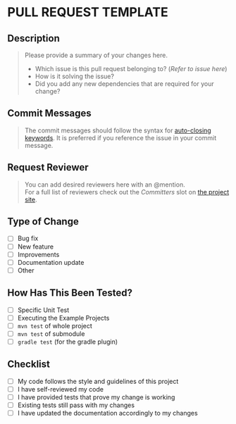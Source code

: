 # PULL REQUEST TEMPLATE

## Description
> Please provide a summary of your changes here. 
> * Which issue is this pull request belonging to? (*Refer to issue here*)
> * How is it solving the issue?
> * Did you add any new dependencies that are required for your change?

## Commit Messages  
>    The commit messages should follow the syntax for [auto-closing keywords](https://help.github.com/en/articles/closing-issues-using-keywords). 
>    It is preferred if you reference the issue in your commit message.
> 
## Request Reviewer
> You can add desired reviewers here with an @mention.  
> For a full list of reviewers check out the *Committers* slot on [the project site](https://projects.eclipse.org/projects/technology.sw360.antenna/who).

## Type of Change
- [ ] Bug fix
- [ ] New feature
- [ ] Improvements
- [ ] Documentation update
- [ ] Other

## How Has This Been Tested?
- [ ] Specific Unit Test
- [ ] Executing the Example Projects
- [ ] `mvn test` of whole project
- [ ] `mvn test` of submodule
- [ ] `gradle test` (for the gradle plugin)

## Checklist
- [ ] My code follows the style and guidelines of this project
- [ ] I have self-reviewed my code 
- [ ] I have provided tests that prove my change is working 
- [ ] Existing tests still pass with my changes 
- [ ] I have updated the documentation accordingly to my changes